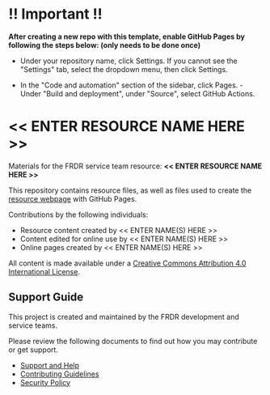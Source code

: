 # !! Important !!

**After creating a new repo with this template, enable GitHub Pages by following the steps below: (only needs to be done once)**

- Under your repository name, click Settings. If you cannot see the "Settings" tab, select the dropdown menu, then click Settings.

- In the "Code and automation" section of the sidebar, click Pages. - Under "Build and deployment", under "Source", select GitHub Actions.

# << ENTER RESOURCE NAME HERE >>

Materials for the FRDR service team resource: **<< ENTER RESOURCE NAME HERE >>**

This repository contains resource files, as well as files used to create the [resource webpage](https://frdr-dfdr.github.io/<<enter_site_url>>) with GitHub Pages.

Contributions by the following individuals:

- Resource content created by << ENTER NAME(S) HERE >>
- Content edited for online use by << ENTER NAME(S) HERE >>
- Online pages created by << ENTER NAME(S) HERE >>

All content is made available under a [Creative Commons Attribution 4.0 International License](https://creativecommons.org/licenses/by/4.0/).

## Support Guide

This project is created and maintained by the FRDR development and service teams.

Please review the following documents to find out how you may contribute or get support.

- [Support and Help](https://github.com/McMasterRS/.github/blob/main/SUPPORT.md)
- [Contributing Guidelines](https://github.com/McMasterRS/.github/blob/main/CONTRIBUTING.md)
- [Security Policy](https://github.com/McMasterRS/.github/blob/main/SECURITY.md)
